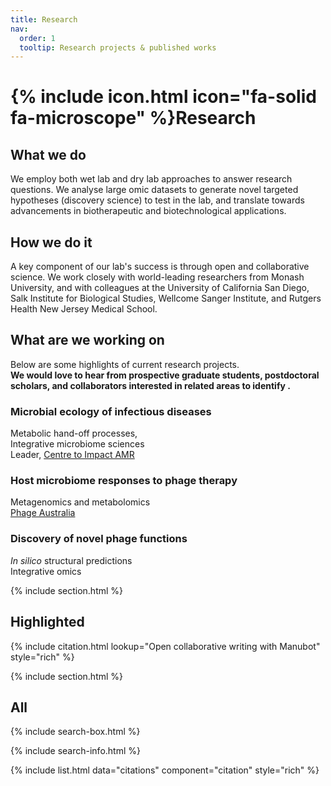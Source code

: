 ```yaml
---
title: Research
nav:
  order: 1
  tooltip: Research projects & published works
---
```


# {% include icon.html icon="fa-solid fa-microscope" %}Research

## What we do
We employ both wet lab and dry lab approaches to answer research questions. We analyse large omic datasets to generate novel targeted hypotheses (discovery science) to test in the lab, and translate towards advancements in biotherapeutic and biotechnological applications. 

## How we do it
A key component of our lab's success is through open and collaborative science. We work closely with world-leading researchers from Monash University, and with colleagues at the University of California San Diego, Salk Institute for Biological Studies, Wellcome Sanger Institute, and Rutgers Health New Jersey Medical School. 

## What are we working on
Below are some highlights of current research projects.<br/>
**We would love to hear from prospective graduate students, postdoctoral scholars, and collaborators interested in related areas to identify .**  


### Microbial ecology of infectious diseases<br/>
Metabolic hand-off processes,<br/> 
Integrative microbiome sciences<br/>
Leader, [Centre to Impact AMR](https://www.monash.edu/impact-amr) 

### Host microbiome responses to phage therapy<br/>
Metagenomics and metabolomics<br/>
[Phage Australia](https://www.phageaustralia.org)<br/>

### Discovery of novel phage functions<br/>
*In silico* structural predictions<br/>
Integrative omics



{% include section.html %}

## Highlighted

{% include citation.html lookup="Open collaborative writing with Manubot" style="rich" %}

{% include section.html %}

## All

{% include search-box.html %}

{% include search-info.html %}

{% include list.html data="citations" component="citation" style="rich" %}
